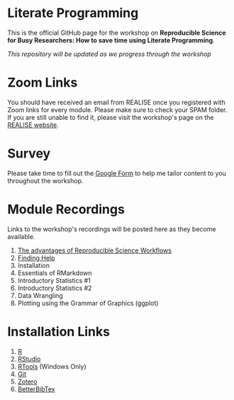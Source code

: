 # Literate Programming

This is the official GitHub page for the workshop on **Reproducible Science for Busy Researchers: How to save time using Literate Programming**. 

*This repository will be updated as we progress through the workshop*

# Zoom Links

You should have received an email from REALISE once you registered with Zoom links for every module. Please make sure to check your SPAM folder. If you are still unable to find it, please visit the workshop's page on the [REALISE website](https://events.ucalgary.ca/HBI-REALISE-Program/#!view/event/event_id/266920).

# Survey

Please take time to fill out the [Google Form](https://forms.gle/MCbvtVPYFUKL74Q37) to help me tailor content to you throughout the workshop.

# Module Recordings

Links to the workshop's recordings will be posted here as they become available.

1. [The advantages of Reproducible Science Workflows](https://youtu.be/40w6iPhispU)
2. [Finding Help](https://youtu.be/tYyGwMBEg68)
3. Installation
4. Essentials of RMarkdown
5. Introductory Statistics #1
6. Introductory Statistics #2
7. Data Wrangling
8. Plotting using the Grammar of Graphics (ggplot)


# Installation Links

1. [R](https://cloud.r-project.org/)
2. [RStudio](https://rstudio.com/products/rstudio/download/)
3. [RTools](https://cran.r-project.org/bin/windows/Rtools/) (Windows Only)
4. [Git](https://git-scm.com/downloads)
5. [Zotero](https://www.zotero.org/download/) 
6. [BetterBibTex](https://retorque.re/zotero-better-bibtex/installation/)

